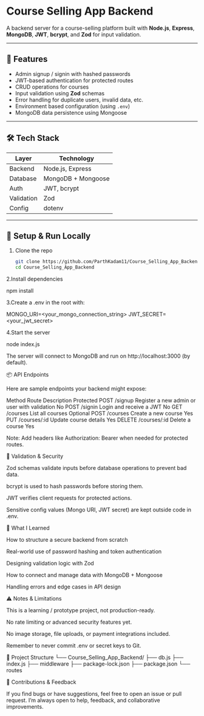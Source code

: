 # Course Selling App Backend

A backend server for a course-selling platform built with **Node.js**, **Express**, **MongoDB**, **JWT**, **bcrypt**, and **Zod** for input validation.

---

## 🧩 Features

- Admin signup / signin with hashed passwords  
- JWT-based authentication for protected routes  
- CRUD operations for courses  
- Input validation using **Zod** schemas  
- Error handling for duplicate users, invalid data, etc.  
- Environment based configuration (using `.env`)  
- MongoDB data persistence using Mongoose  

---

## 🛠️ Tech Stack

| Layer        | Technology                |
|---------------|----------------------------|
| Backend       | Node.js, Express            |
| Database      | MongoDB + Mongoose           |
| Auth          | JWT, bcrypt                  |
| Validation    | Zod                          |
| Config        | dotenv                       |

---

## 🚀 Setup & Run Locally

1. Clone the repo  
   ```bash
   git clone https://github.com/ParthKadam11/Course_Selling_App_Backend.git
   cd Course_Selling_App_Backend

2.Install dependencies

npm install

3.Create a .env in the root with:

MONGO_URI=<your_mongo_connection_string>
JWT_SECRET=<your_jwt_secret>

4.Start the server

node index.js

The server will connect to MongoDB and run on http://localhost:3000 (by default).

📦 API Endpoints

Here are sample endpoints your backend might expose:

Method	Route	Description	Protected
POST	/signup	Register a new admin or user with validation	No
POST	/signin	Login and receive a JWT	No
GET	/courses	List all courses	Optional
POST	/courses	Create a new course	Yes
PUT	/courses/:id	Update course details	Yes
DELETE	/courses/:id	Delete a course	Yes

Note: Add headers like Authorization: Bearer <token> when needed for protected routes.

🔧 Validation & Security

Zod schemas validate inputs before database operations to prevent bad data.

bcrypt is used to hash passwords before storing them.

JWT verifies client requests for protected actions.

Sensitive config values (Mongo URI, JWT secret) are kept outside code in .env.

🧠 What I Learned

How to structure a secure backend from scratch

Real-world use of password hashing and token authentication

Designing validation logic with Zod

How to connect and manage data with MongoDB + Mongoose

Handling errors and edge cases in API design

⚠️ Notes & Limitations

This is a learning / prototype project, not production-ready.

No rate limiting or advanced security features yet.

No image storage, file uploads, or payment integrations included.

Remember to never commit .env or secret keys to Git.

📁 Project Structure
└── Course_Selling_App_Backend/
    ├── db.js
    ├── index.js
    ├── middleware
    ├── package-lock.json
    ├── package.json
    └── routes

💬 Contributions & Feedback

If you find bugs or have suggestions, feel free to open an issue or pull request.
I’m always open to help, feedback, and collaborative improvements.
